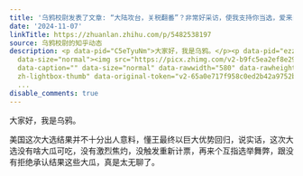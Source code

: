 ```yaml
---
title: '乌鸦校尉发表了文章: “大陆攻台，关税翻番”？非常好采访，使我支持你当选，爱来自瓷'
date: '2024-11-07'
linkTitle: https://zhuanlan.zhihu.com/p/5482538197
source: 乌鸦校尉的知乎动态
description: <p data-pid="C5eTyuNm">大家好，我是乌鸦。</p><p data-pid="ezzf5FNC">美国这次大选结果并不十分出人意料，懂王最终以巨大优势回归，说实话，这次大选没有啥大瓜可吃，没有激烈焦灼，没触发重新计票，再来个互指选举舞弊，跟没有拒绝承认结果这些大瓜，真是太无聊了。</p><figure
  data-size="normal"><img src="https://picx.zhimg.com/v2-b9fc5ea2ef8e297e547cdb6e88998e97.jpg"
  data-caption="" data-size="normal" data-rawwidth="580" data-rawheight="401" class="origin_image
  zh-lightbox-thumb" data-original-token="v2-65a0e717f958c0ed2b42a9752b0ef5c2" referrerpolicy="no-referre
  ...
disable_comments: true
---
```

<p data-pid="C5eTyuNm">大家好，我是乌鸦。</p><p data-pid="ezzf5FNC">美国这次大选结果并不十分出人意料，懂王最终以巨大优势回归，说实话，这次大选没有啥大瓜可吃，没有激烈焦灼，没触发重新计票，再来个互指选举舞弊，跟没有拒绝承认结果这些大瓜，真是太无聊了。</p><figure data-size="normal"><img src="https://picx.zhimg.com/v2-b9fc5ea2ef8e297e547cdb6e88998e97.jpg" data-caption="" data-size="normal" data-rawwidth="580" data-rawheight="401" class="origin_image zh-lightbox-thumb" data-original-token="v2-65a0e717f958c0ed2b42a9752b0ef5c2" referrerpolicy="no-referre ...